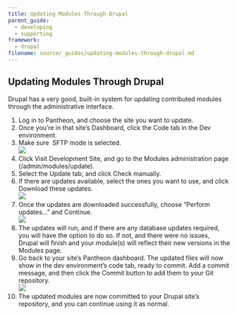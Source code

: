 ```yaml
---
title: Updating Modules Through Drupal
parent_guide:
  - developing
  - supporting
framework:
  - drupal
filename: source/_guides/updating-modules-through-drupal.md
---
```


## **Updating Modules Through Drupal**
Drupal has a very good, built-in system for updating contributed modules through the administrative interface.
1. Log in to Pantheon, and choose the site you want to update.
2. Once you’re in that site’s Dashboard, click the Code tab in the Dev environment.
3. Make sure  SFTP mode is selected.  
 ![](https://pantheon-systems.desk.com/customer/portal/attachments/360095)
4. Click Visit Development Site, and go to the Modules administration page (/admin/modules/update).
5. Select the Update tab, and click Check manually.
6. If there are updates available, select the ones you want to use, and click Download these updates.  
 ![](https://pantheon-systems.desk.com/customer/portal/attachments/360097)
7. Once the updates are downloaded successfully, choose “Perform updates…” and Continue.  
 ![](https://pantheon-systems.desk.com/customer/portal/attachments/360098)
8. The updates will run, and if there are any database updates required, you will have the option to do so. If not, and there were no issues, Drupal will finish and your module(s) will reflect their new versions in the Modules page.
9. Go back to your site’s Pantheon dashboard. The updated files will now show in the dev environment’s code tab, ready to commit. Add a commit message, and then click the Commit button to add them to your Git repository.  
 ![](https://pantheon-systems.desk.com/customer/portal/attachments/360246)
10. The updated modules are now committed to your Drupal site’s repository, and you can continue using it as normal.
